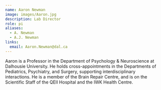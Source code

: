 ```yaml
---
name: Aaron Newman
image: images/Aaron.jpg
description: Lab Director
role: pi
aliases:
  - A. Newman
  - A.J. Newman
links:
  email: Aaron.Newman@dal.ca
---
```


Aaron is a Professor in the Department of Psychology & Neuroscience at Dalhousie University. He holds cross-appointments in the Departments of Pediatrics, Psychiatry, and Surgery, supporting interdisciplinary interactions. He is a member of the Brain Repair Centre, and is on the Scientific Staff of the QEII Hospital and the IWK Health Centre.

